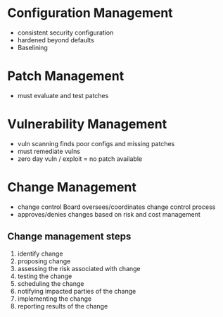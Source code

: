 # Configuration Management
* consistent security configuration
* hardened beyond defaults
* Baselining

# Patch Management
* must evaluate and test patches

# Vulnerability Management
* vuln scanning finds poor configs and missing patches
* must remediate vulns
* zero day vuln / exploit = no patch available

# Change Management
* change control Board oversees/coordinates change control process
* approves/denies changes based on risk and cost management

## Change management steps
1. identify change
2. proposing change
3. assessing the risk associated with change
4. testing the change
5. scheduling the change
6. notifying impacted parties of the change
7. implementing the change
8. reporting results of the change 
